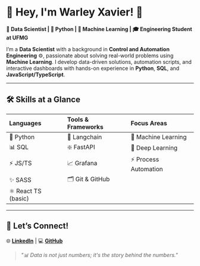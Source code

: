 # 👋 Hey, I'm Warley Xavier! 🚀

**🧠 Data Scientist | 🐍 Python | 🤖 Machine Learning | 🎓 Engineering Student at UFMG**

I’m a **Data Scientist** with a background in **Control and Automation Engineering** ⚙️, passionate about solving real-world problems using **Machine Learning**. I develop data-driven solutions, automation scripts, and interactive dashboards with hands-on experience in **Python**, **SQL**, and **JavaScript/TypeScript**.

---

## 🛠️ Skills at a Glance

| **Languages**     | **Tools & Frameworks** | **Focus Areas**               |
|:------------------|:-----------------------|:------------------------------|
| 🐍 Python         |    🔗 Langchain            | 🤖 Machine Learning           |
| 📊 SQL            |     ❇️ FastAPI        | 🧠 Deep Learning              |
| ⚡ JS/TS   |       📈 Grafana    | ⚡ Process Automation          |
| ✨ SASS   |     🗂️ Git & GitHub      |           |
| ⚛️ React TS (basic)   |            |           |


---

## 🤝 Let’s Connect!

🌐 [**LinkedIn**](https://www.linkedin.com/in/warley-xavier-a8b8811b7/) | 💻 [**GitHub**](https://github.com/wrlxavier)  

> *"📊 Data is not just numbers; it's the story behind the numbers."*
